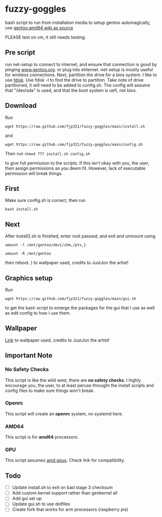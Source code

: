 # fuzzy-goggles
bash script to run from installation media to setup gentoo automagically, use [gentoo amd64 wiki as source](https://wiki.gentoo.org/wiki/Handbook:AMD64)

PLEASE test on vm, it still needs testing. 

## Pre script
run net-setup to connect to internet, and ensure that connection is good by pinging www.gentoo.org. or plug into ehternet. net-setup is mostly useful for wireless connections. Next, partition the drive for a bios system. I like to use [fdisk](https://wiki.gentoo.org/wiki/Handbook:AMD64/Installation/Disks#Partitioning_the_disk_with_GPT_for_UEFI). Use fdisk -l to find the drive to partition. Take note of drive partitioned, it will need to be added to config.sh. The config will assume that "/dev/sda" is used, and that the boot system is uefi, not bios.
## Download
Run 

`wget https://raw.github.com/fjp321/fuzzy-goggles/main/install.sh`

and 

`wget https://raw.github.com/fjp321/fuzzy-goggles/main/config.sh`

Then run 
`chmod 777 install.sh config.sh`

to give full permission to the scripts. If this isn't okay with you, the user, then assign permissions as you deem fit. However, lack of executable permission will break things. 
## First
Make sure config.sh is correct, then run

`bash install.sh`
## Next

After install2.sh is finished, enter root passwd, and exit and unmount using

`umount -l /mnt/gentoo/dev{/shm,/pts,}`

`umount -R /mnt/gentoo` 

then reboot.
) to wallpaper used, credits to JustJon the artist!
## Graphics setup

Run 

`wget https://raw.github.com/fjp321/fuzzy-goggles/main/gui.sh`

to get the bash script to emerge the packages for the gui that I use as well as edit config to how I use them.

## Wallpaper
[Link](https://wallhaven.cc/index.php/w/p8ev7e) to wallpaper used, credits to JustJon the artist!

## Important Note
### No Safety Checks
This script is like the wild west, there are **no safety checks**. I highly encourage you, the user, to at least peruse throught the install scripts and config files to make sure things won't break.
### Openrc
This script will create an **openrc** system, no systemd here.
### AMD64 
This script is for **amd64** processors.
### GPU
This script assumes [amd gpus](https://wiki.gentoo.org/wiki/AMDGPU#USE_flags). Check link for compatibility. 
## Todo
- [ ] Update install.sh to exit on bad stage 3 checksum
- [ ] Add custom kernel support rather than genkernel all
- [ ] Add gui set up
- [ ] Update gui.sh to use dotfiles
- [ ] Create fork that works for arm processors (raspberry pis)
